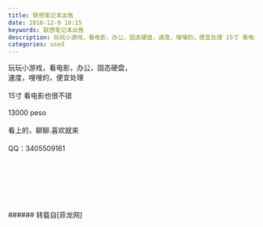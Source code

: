 ```yaml
---
title: 联想笔记本出售
date: 2018-12-9 10:15
keywords: 联想笔记本出售
description: 玩玩小游戏，看电影，办公，固态硬盘，速度，嗖嗖的，便宜处理 15寸 看电影也很不错13000 peso看上的，聊聊.喜欢就来QQ：3405509161
categories: used
---
```

<td class="t_f" id="postmessage_2434931">

玩玩小游戏，看电影，办公，固态硬盘，<br/>
速度，嗖嗖的，便宜处理 <br/>
<br/>
15寸 看电影也很不错<br/>
<br/>
13000 peso<br/>
<br/>
看上的，聊聊.喜欢就来<br/>
<br/>
QQ：3405509161<br/>
<img alt="" border="0" class="zoom" data-cf-modified-c947a4a2e9139e89ff2e9e30-="" file="http://www.flw.ph/data/appbyme/upload/image/201812/09/6gHpZrmkImYy.jpg" id="aimg_sGmFM" lazyloadthumb="1" onclick="" onmouseover="" src="http://www.flw.ph/data/appbyme/upload/image/201812/09/6gHpZrmkImYy.jpg"/><br/>
<br/>
<img alt="" border="0" class="zoom" data-cf-modified-c947a4a2e9139e89ff2e9e30-="" file="http://www.flw.ph/data/appbyme/upload/image/201812/09/ojas4749meyq.jpg" id="aimg_mCFs5" lazyloadthumb="1" onclick="" onmouseover="" src="http://www.flw.ph/data/appbyme/upload/image/201812/09/ojas4749meyq.jpg"/><br/>
<br/>
<img alt="" border="0" class="zoom" data-cf-modified-c947a4a2e9139e89ff2e9e30-="" file="http://www.flw.ph/data/appbyme/upload/image/201812/09/WYDJXIWJDEL0.jpg" id="aimg_ydIXC" lazyloadthumb="1" onclick="" onmouseover="" src="http://www.flw.ph/data/appbyme/upload/image/201812/09/WYDJXIWJDEL0.jpg"/><br/>
<br/>
<img alt="" border="0" class="zoom" data-cf-modified-c947a4a2e9139e89ff2e9e30-="" file="http://www.flw.ph/data/appbyme/upload/image/201812/09/cVPp5LO3ovaj.jpg" id="aimg_no1bB" lazyloadthumb="1" onclick="" onmouseover="" src="http://www.flw.ph/data/appbyme/upload/image/201812/09/cVPp5LO3ovaj.jpg"/><br/>
<br/>
<img alt="" border="0" class="zoom" data-cf-modified-c947a4a2e9139e89ff2e9e30-="" file="http://www.flw.ph/data/appbyme/upload/image/201812/09/SICnD8zlfWW2.jpg" id="aimg_XOO2H" lazyloadthumb="1" onclick="" onmouseover="" src="http://www.flw.ph/data/appbyme/upload/image/201812/09/SICnD8zlfWW2.jpg"/><br/>
<br/>
<img alt="" border="0" class="zoom" data-cf-modified-c947a4a2e9139e89ff2e9e30-="" file="http://www.flw.ph/data/appbyme/upload/image/201812/09/glsetGKsc8Vp.jpg" id="aimg_N9ABW" lazyloadthumb="1" onclick="" onmouseover="" src="http://www.flw.ph/data/appbyme/upload/image/201812/09/glsetGKsc8Vp.jpg"/><br/>
<br/>
</td>
###### 转载自[菲龙网]